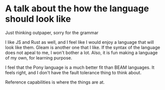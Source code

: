 # A talk about the how the language should look like

Just thinking outpaper, sorry for the grammar

I like JS and Rust as well, and I feel like I would enjoy a language
that will look like them. Gleam is another one that I like. If the
syntax of the language does not apeal to me, I won't bother a lot.
Also, it is fun making a language of my own, for learning purpose.

I feel that the Pony language is a much better fit than BEAM languages.
It feels right, and I don't have the fault tolerance thing to think about.

Reference capabilities is where the things are at.
